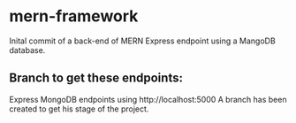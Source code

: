 # mern-framework

Inital commit of a back-end of MERN Express endpoint using a MangoDB database.

## Branch to get these endpoints:

Express MongoDB endpoints using http://localhost:5000
A branch has been created to get his stage of the project.

